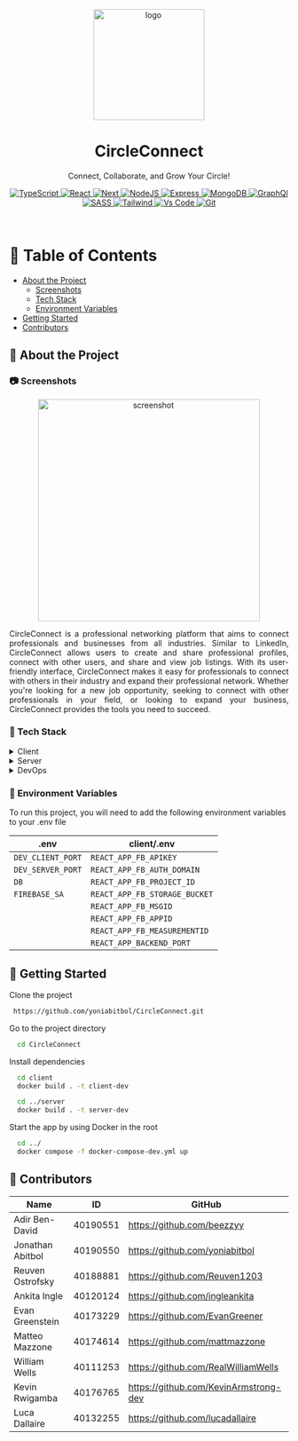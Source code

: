 <div align="center">

  <img src="https://media.discordapp.net/attachments/680253377254522900/1067905721519329361/officccccc-removebg-preview.png" alt="logo" width="200" height="auto" />
  <h1>CircleConnect</h1>

  <p>
    Connect, Collaborate, and Grow Your Circle! 
  </p>
  
  
<!-- Badges -->
<p align='center'>
         <!-- <a href="https://github.com/yoniabitbol/CircleConnect" target="_blank"><img alt="JavaScript"
                        src="https://img.shields.io/badge/-Javascript-F0DB4F?style=for-the-badge&labelColor=black&logo=javascript&logoColor=F0DB4F">
        </a> -->
        <!-- HTML -->
        <a href="https://github.com/yoniabitbol/CircleConnect" target="_blank"><img alt="TypeScript"
                        src="https://img.shields.io/badge/-Typescript-007acc?style=for-the-badge&labelColor=black&logo=typescript&logoColor=007acc">
        </a>
        <!-- CSS  -->
        <a href="https://github.com/yoniabitbol/CircleConnect" target="_blank"><img alt="React"
                        src="https://img.shields.io/badge/-React-61DBFB?style=for-the-badge&labelColor=black&logo=react&logoColor=61DBFB">
        </a>
        <!-- JavaScript -->
        <a href="https://github.com/yoniabitbol/CircleConnect" target="_blank"><img alt="Next"
                        src="https://img.shields.io/badge/Figma-F24E1E?style=for-the-badge&logo=figma&logoColor=white">
        </a>
        <!-- Python -->
        <a href="https://github.com/yoniabitbol/CircleConnect" target="_blank"><img alt="NodeJS"
                        src="https://img.shields.io/badge/-Nodejs-3C873A?style=for-the-badge&labelColor=black&logo=node.js&logoColor=3C873A">
        </a>
        <!-- C++ -->
        <a href="https://github.com/yoniabitbol/CircleConnect" target="_blank"><img alt="Express"
                        src="https://img.shields.io/badge/Express.js-000000?style=for-the-badge&logo=express&logoColor=white">
        </a>
        <!-- Arduino -->
        <a href="https://github.com/yoniabitbol/CircleConnect" target="_blank"><img alt="MongoDB"
                        src="https://img.shields.io/badge/MongoDB-4EA94B?style=for-the-badge&logo=mongodb&logoColor=white">
        </a>
        <a href="https://github.com/yoniabitbol/CircleConnect" target="_blank"><img alt="GraphQl"
                        src="https://img.shields.io/badge/Docker-2CA5E0?style=for-the-badge&logo=docker&logoColor=white">
        </a>
        <!-- Arduino -->
        <a href="https://github.com/yoniabitbol/CircleConnect" target="_blank"><img alt="SASS"
                        src="https://img.shields.io/badge/firebase-ffca28?style=for-the-badge&logo=firebase&logoColor=black">
        </a>
        <a href="https://github.com/yoniabitbol/CircleConnect" target="_blank"><img alt="Tailwind"
                        src="https://img.shields.io/badge/Tailwind%20CSS-092749?style=for-the-badge&logo=tailwindcss&logoColor=06B6D4&labelColor=000000">
        </a>
        <a href="https://github.com/yoniabitbol/CircleConnect" target="_blank"><img alt="Vs Code"
                        src="https://img.shields.io/badge/Jest-C21325?style=for-the-badge&logo=jest&logoColor=white">
        </a>
           <a href="https://github.com/yoniabitbol/CircleConnect" target="_blank"><img alt="Git"
                        src="https://img.shields.io/badge/Git-F05032?style=for-the-badge&logo=git&logoColor=white">
        </a>
</p>
   
<!-- <h4>
    <a href="https://github.com/Louis3797/awesome-readme-template/">View Demo</a>
  <span> · </span>
    <a href="https://github.com/Louis3797/awesome-readme-template">Documentation</a>
  <span> · </span>
    <a href="https://github.com/Louis3797/awesome-readme-template/issues/">Report Bug</a>
  <span> · </span>
    <a href="https://github.com/Louis3797/awesome-readme-template/issues/">Request Feature</a>
  </h4> -->
</div>

<br />

<!-- Table of Contents -->

# :notebook_with_decorative_cover: Table of Contents

- [About the Project](#star2-about-the-project)
  - [Screenshots](#camera-screenshots)
  - [Tech Stack](#space_invader-tech-stack)
  - [Environment Variables](#key-environment-variables)
- [Getting Started](#toolbox-getting-started)
- [Contributors](#handshake-contributors)

<!-- About the Project -->

## :star2: About the Project

<!-- Screenshots -->

### :camera: Screenshots

<div align="center"> 
  <img src="https://user-images.githubusercontent.com/91300383/212593657-21f3cb91-9dbe-4f1e-8f0f-881aaedbaa4d.png" alt="screenshot" width='400'/>
  <p align="justify">CircleConnect is a professional networking platform that aims to connect professionals and businesses from all industries. Similar to LinkedIn, CircleConnect allows users to create and share professional profiles, connect with other users, and share and view job listings. With its user-friendly interface, CircleConnect makes it easy for professionals to connect with others in their industry and expand their professional network. Whether you're looking for a new job opportunity, seeking to connect with other professionals in your field, or looking to expand your business, CircleConnect provides the tools you need to succeed.
  </p>
</div>

<!-- TechStack -->

### :space_invader: Tech Stack

<details>
  <summary>Client</summary>
  <ul>
    <li><a href="https://www.typescriptlang.org/">Typescript</a></li>
    <li><a href="https://reactjs.org/">React.js</a></li>
    <li><a href="https://tailwindcss.com/">TailwindCSS</a></li>
  </ul>
</details>

<details>
  <summary>Server</summary>
  <ul>
    <li><a href="https://www.typescriptlang.org/">Typescript</a></li>
    <li><a href="https://expressjs.com/">Express.js</a></li>
    <li><a href="https://www.mongodb.com/">MongoDB</a></li>    
    <li><a href="https://firebase.google.com/">Firebase</a></li>
  </ul>
</details>

<details>
<summary>DevOps</summary>
  <ul>
    <li><a href="https://www.docker.com/">Docker</a></li>
    <li><a href="https://jestjs.io/">Jest</a></li>
    <li><a href="https://www.npmjs.com/package/supertest">SuperTest</a></li>
  </ul>
</details>

<!-- Env Variables -->

### :key: Environment Variables

To run this project, you will need to add the following environment variables to your .env file

| .env              | client/.env                   |
| ----------------- | ----------------------------- |
| `DEV_CLIENT_PORT` | `REACT_APP_FB_APIKEY`         |
| `DEV_SERVER_PORT` | `REACT_APP_FB_AUTH_DOMAIN`    |
| `DB`              | `REACT_APP_FB_PROJECT_ID`     |
| `FIREBASE_SA`     | `REACT_APP_FB_STORAGE_BUCKET` |
|                   | `REACT_APP_FB_MSGID`          |
|                   | `REACT_APP_FB_APPID`          |
|                   | `REACT_APP_FB_MEASUREMENTID`  |
|                   | `REACT_APP_BACKEND_PORT`      |

<!-- Getting Started -->

## :toolbox: Getting Started

Clone the project

```bash
 https://github.com/yoniabitbol/CircleConnect.git
```

Go to the project directory

```bash
  cd CircleConnect
```

Install dependencies

```bash
  cd client
  docker build . -t client-dev

  cd ../server
  docker build . -t server-dev
```

Start the app by using Docker in the root

```bash
  cd ../
  docker compose -f docker-compose-dev.yml up
```

<!-- Contact -->

## :handshake: Contributors

| Name             | ID       | GitHub                                |
| ---------------- | -------- | ------------------------------------- |
| Adir Ben-David   | 40190551 | https://github.com/beezzyy            |
| Jonathan Abitbol | 40190550 | https://github.com/yoniabitbol        |
| Reuven Ostrofsky | 40188881 | https://github.com/Reuven1203         |
| Ankita Ingle     | 40120124 | https://github.com/ingleankita        |
| Evan Greenstein  | 40173229 | https://github.com/EvanGreener        |
| Matteo Mazzone   | 40174614 | https://github.com/mattmazzone        |
| William Wells    | 40111253 | https://github.com/RealWilliamWells   |
| Kevin Rwigamba   | 40176765 | https://github.com/KevinArmstrong-dev |
| Luca Dallaire    | 40132255 | https://github.com/lucadallaire       |
